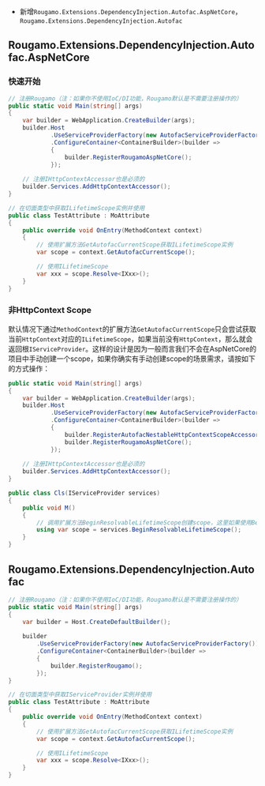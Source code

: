 - 新增`Rougamo.Extensions.DependencyInjection.Autofac.AspNetCore`，`Rougamo.Extensions.DependencyInjection.Autofac`

## Rougamo.Extensions.DependencyInjection.Autofac.AspNetCore

### 快速开始

```csharp
// 注册Rougamo（注：如果你不使用IoC/DI功能，Rougamo默认是不需要注册操作的）
public static void Main(string[] args)
{
    var builder = WebApplication.CreateBuilder(args);
    builder.Host
            .UseServiceProviderFactory(new AutofacServiceProviderFactory())
            .ConfigureContainer<ContainerBuilder>(builder =>
            {
                builder.RegisterRougamoAspNetCore();
            });
    
    // 注册IHttpContextAccessor也是必须的
    builder.Services.AddHttpContextAccessor();
}

// 在切面类型中获取ILifetimeScope实例并使用
public class TestAttribute : MoAttribute
{
    public override void OnEntry(MethodContext context)
    {
        // 使用扩展方法GetAutofacCurrentScope获取ILifetimeScope实例
        var scope = context.GetAutofacCurrentScope();

        // 使用ILifetimeScope
        var xxx = scope.Resolve<IXxx>();
    }
}
```

### 非HttpContext Scope

默认情况下通过`MethodContext`的扩展方法`GetAutofacCurrentScope`只会尝试获取当前`HttpContext`对应的`ILifetimeScope`，如果当前没有`HttpContext`，那么就会返回根`IServiceProvider`。这样的设计是因为一般而言我们不会在AspNetCore的项目中手动创建一个scope，如果你确实有手动创建scope的场景需求，请按如下的方式操作：

```csharp
public static void Main(string[] args)
{
    var builder = WebApplication.CreateBuilder(args);
    builder.Host
            .UseServiceProviderFactory(new AutofacServiceProviderFactory())
            .ConfigureContainer<ContainerBuilder>(builder =>
            {
                builder.RegisterAutofacNestableHttpContextScopeAccessor(); // 额外的注册步骤
                builder.RegisterRougamoAspNetCore();
            });
    
    // 注册IHttpContextAccessor也是必须的
    builder.Services.AddHttpContextAccessor();
}

public class Cls(IServiceProvider services)
{
    public void M()
    {
        // 调用扩展方法BeginResolvableLifetimeScope创建scope，这里如果使用BeginLifetimeScope来创建，那么这个scope将无法在切面类型中获取到
        using var scope = services.BeginResolvableLifetimeScope();
    }
}
```

## Rougamo.Extensions.DependencyInjection.Autofac

```csharp
// 注册Rougamo（注：如果你不使用IoC/DI功能，Rougamo默认是不需要注册操作的）
public static void Main(string[] args)
{
    var builder = Host.CreateDefaultBuilder();
    
    builder
        .UseServiceProviderFactory(new AutofacServiceProviderFactory())
        .ConfigureContainer<ContainerBuilder>(builder =>
        {
            builder.RegisterRougamo();
        });
}

// 在切面类型中获取IServiceProvider实例并使用
public class TestAttribute : MoAttribute
{
    public override void OnEntry(MethodContext context)
    {
        // 使用扩展方法GetAutofacCurrentScope获取ILifetimeScope实例
        var scope = context.GetAutofacCurrentScope();

        // 使用ILifetimeScope
        var xxx = scope.Resolve<IXxx>();
    }
}
```
